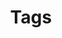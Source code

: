 ---
title: "Tags"
permalink: /tags-archive/
layout: tags
author_profile: true
last_modified_at: 2018-08-25T13:31:38+01:00
---